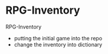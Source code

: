 # RPG-Inventory
RPG-Inventory

- putting the initial game into the repo
- change the inventory into dictionary
